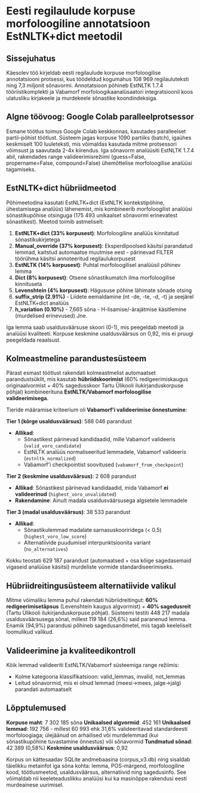 # Eesti regilaulude korpuse morfoloogiline annotatsioon EstNLTK+dict meetodil

## Sissejuhatus

Käesolev töö kirjeldab  eesti regilaulude korpuse morfoloogilise annotatsiooni protsessi, kus töödeldud kogumahus 108 969 regilauluteksti ning 7,3 miljonit sõnavormi. Annotatsioon põhineb EstNLTK 1.7.4 tööriistikomplekti ja Vabamorf morfoloogikaanalüsaatori integratsioonil koos ulatusliku kirjakeele ja murdekeele sõnastike koondindeksiga.

## Algne töövoog: Google Colab paralleelprotsessor

Esmane töötlus toimus Google Colab keskkonnas, kasutades paralleelset partii-põhist töötlust. Süsteem jagas korpuse 1090 partiiks (batch), igaühes keskmiselt 100 luuleteksti, mis võimaldas kasutada mitme protsessori võimsust ja saavutada 2-4x kiirendus. Iga sõnavorm analüüsiti EstNLTK 1.7.4 abil, rakendades range valideerimisrežiimi (guess=False, propername=False, compound=False) ühemõttelise morfoloogilise analüüsi tagamiseks. 

## EstNLTK+dict hübriidmeetod

Põhimeetodina kasutati EstNLTK+dict (EstNLTK kontekstipõhine, ühestamisega analüüs) lähenemist, mis kombineerib morfoloogilist analüüsi sõnastikupõhise otsinguga (175 493 unikaalset sõnavormi erinevatest sõnastikest). Meetod toimib astmeliselt:

1. **EstNLTK+dict (33% korpusest)**: Morfoloogiline analüüs kinnitatud sõnastikukirjetega
2. **Manual_override (37% korpusest)**: Eksperdipoolsed käsitsi parandatud lemmad, kaitstud automaatse muutmise eest - pärinevad FILTER töörühma käsitsi annoteeritud regilaulukorpusest 
3. **EstNLTK (14% korpusest)**: Puhtal morfoloogilisel analüüsil põhinev lemma
4. **Dict (8% korpusest)**: Otsene sõnastikumatch ilma morfoloogilise kinnituseta
5. **Levenshtein (4% korpusest)**: Hägususe põhine lähimate sõnade otsing
6. **suffix_strip (2.91%)**  - Liidete eemaldamine (nt -de, -te, -d, -t) ja seejärel EstNLTK+dict analüüs
7.  **h_variation (0.10%)** - 7,665 sõna - H-lisamise/-ärajätmise käsitlemine (murdelised erinevused)
Jne.


Iga lemma saab usaldusväärsuse skoori (0-1), mis peegeldab meetodi ja analüüsi kvaliteeti. Korpuse keskmine usaldusväärsus on 0,92, mis ei pruugi peegeldada reaalsust. 

## Kolmeastmeline parandustesüsteem

Pärast esmast töötlust rakendati kolmeastmelist automaatset parandustsüklit, mis kasutab **hübriidskoorimist** (60% redigeerimiskaugus originaalvormist + 40% sagedusskoor Tartu Ülikooli ilukirjanduskorpuse põhjal) kombineerituna **EstNLTK/Vabamorf morfoloogilise valideerimisega**.

Tieride määramise kriteerium oli **Vabamorf'i valideerimise õnnestumine**:

**Tier 1 (kõrge usaldusväärsus)**: 588 046 parandust
- **Allikad**:
  - Sõnastikest pärinevad kandidaadid, mille Vabamorf valideeris (`valid_voro_candidate`)
  - EstNLTK analüüs normaliseeritud lemmadele, Vabamorf valideeris (`estnltk_normalized`)
  - Vabamorf'i checkpointist soovitused (`vabamorf_from_checkpoint`)


**Tier 2 (keskmine usaldusväärsus)**: 2 608 parandust
- **Allikad**: Sõnastikest pärinevad kandidaadid, mida Vabamorf **ei valideerinud** (`highest_voro_unvalidated`)
- **Rakendamine**: Ainult madala usaldusväärsusega algsetele lemmadele

**Tier 3 (madal usaldusväärsus)**: 38 533 parandust
- **Allikad**:
  - Sõnastikulemmad madalate sarnasuskooriridega (< 0.5) (`highest_voro_low_score`)
  - Alternatiivide puudumisel interpunktsioonita variant (`no_alternatives`)

Kokku teostati 629 187  parandust (automaatsed + osa kõige sagedasemaid vigaseid analüüse käsitsi) murdeliste vormide standardiseerimiseks. 

## Hübriidreitingusüsteem alternatiivide valikul

Mitme võimaliku lemma puhul rakendati hübriidreitingut: **60% redigeerimisetäpsus** (Levenshtein kaugus algvormist) + **40% sagedusreit** (Tartu Ülikooli ilukirjanduskorpuse põhjal). Süsteemi testiti 448 217 madala usaldusväärsusega sõnal, millest 119 184 (26,6%) said paranenud lemma. Enamik (94,9%) parandusi põhineb sagedusandmetel, mis tagab keeleliselt loomulikud valikud.

## Valideerimine ja kvaliteedikontroll

Kõik lemmad valideeriti EstNLTK/Vabamorf süsteemiga range režiimis:
- Kolme kategooria klassifikatsioon: valid_lemmas, invalid, not_lemmas
- Leitud sõnavormid, mis ei olnud lemmad (meesi→mees, jalge→jalg) parandati automaatselt

## Lõpptulemused

**Korpuse maht**: 7 302 185 sõna 
**Unikaalsed algvormid**: 452 161
**Unikaalsed lemmad**: 192 756  - millest 60 993 ehk 31,6% valideeritavad standardeesti morfoloogiaga; ülejäänud on arhailised või murdelemmad (kui sõnastikupõhine tuvastamine õnnestus) või sõnavormid
**Tundmatud sõnad**: 42 389 (0,58%)
**Keskmine usaldusväärsus**: 0,92

Korpus on kättesaadav SQLite andmebaasina (corpus_v3.db) ning sisaldab täielikku metainfot iga sõna kohta: lemma, POS-märgend, morfoloogiline kood, töötlusmeetod, usaldusväärsus, alternatiivid ning sagedusinfo. See võimaldab nii keeleteaduslikku analüüsi kui ka masinõppe rakendusi eesti murdeainese uurimisel.
